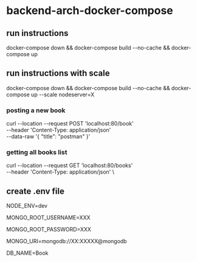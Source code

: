# backend-arch-docker-compose

## run instructions
docker-compose down && docker-compose build --no-cache && docker-compose up

## run instructions with scale
docker-compose down && docker-compose build --no-cache && docker-compose up --scale nodeserver=X

### posting a new book
curl --location --request POST 'localhost:80/book' \
--header 'Content-Type: application/json' \
--data-raw '{
    "title": "postman"
}'

### getting all books list
curl --location --request GET 'localhost:80/books' \
--header 'Content-Type: application/json' \


## create .env file
NODE_ENV=dev

MONGO_ROOT_USERNAME=XXX

MONGO_ROOT_PASSWORD=XXX

MONGO_URI=mongodb://XX:XXXXX@mongodb

DB_NAME=Book


